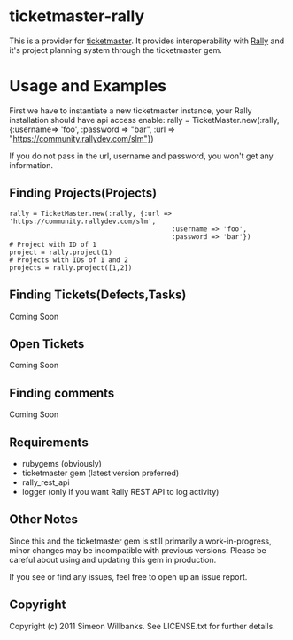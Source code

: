 # ticketmaster-rally

This is a provider for [ticketmaster](http://ticketrb.com). It provides interoperability with [Rally](http://www.rallydev.com/) and it's project planning system through the ticketmaster gem.

# Usage and Examples

First we have to instantiate a new ticketmaster instance, your Rally installation should have api access enable:
    rally = TicketMaster.new(:rally, {:username=> 'foo', :password => "bar", :url => "https://community.rallydev.com/slm"}) 

If you do not pass in the url, username and password, you won't get any information.

## Finding Projects(Projects)

    rally = TicketMaster.new(:rally, {:url => 'https://community.rallydev.com/slm', 
                                             :username => 'foo', 
                                             :password => 'bar'})
    # Project with ID of 1
    project = rally.project(1)
    # Projects with IDs of 1 and 2
    projects = rally.project([1,2])
	
## Finding Tickets(Defects,Tasks)

Coming Soon

## Open Tickets
    
Coming Soon

## Finding comments
      
Coming Soon

## Requirements

* rubygems (obviously)
* ticketmaster gem (latest version preferred)
* rally_rest_api
* logger (only if you want Rally REST API to log activity)

## Other Notes

Since this and the ticketmaster gem is still primarily a work-in-progress, minor changes may be incompatible with previous versions. Please be careful about using and updating this gem in production.

If you see or find any issues, feel free to open up an issue report.

## Copyright

Copyright (c) 2011 Simeon Willbanks. See LICENSE.txt for
further details.


